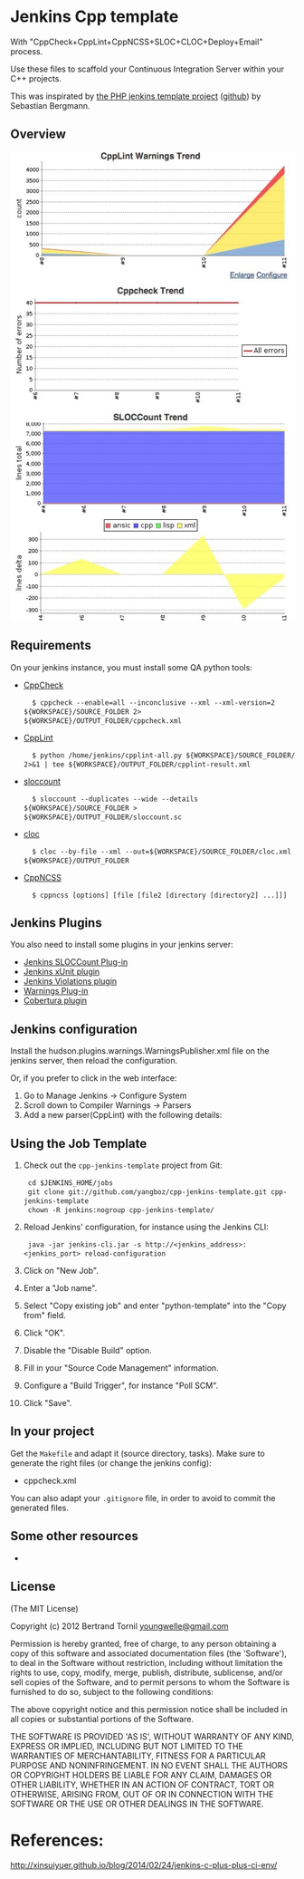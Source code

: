 # Jenkins Cpp template

With "CppCheck+CppLint+CppNCSS+SLOC+CLOC+Deploy+Email" process.

Use these files to scaffold your Continuous Integration Server within your C++ projects.

This was inspirated by [the PHP jenkins template project](http://jenkins-php.org/) ([github](https://github.com/sebastianbergmann/php-jenkins-template)) by Sebastian Bergmann.

## Overview

![Jenkins-Cpp-Overview](https://raw.githubusercontent.com/yangboz/cpp-jenkins-template/master/Jenkins-cpp-overview.jpg "Jenkins-Cpp-Overview") 

## Requirements

On your jenkins instance, you must install some QA python tools:

* [CppCheck](https://github.com/danmar/cppcheck)

        $ cppcheck --enable=all --inconclusive --xml --xml-version=2 ${WORKSPACE}/SOURCE_FOLDER 2> ${WORKSPACE}/OUTPUT_FOLDER/cppcheck.xml
        
* [CppLint](https://github.com/danmar/cppcheck)

        $ python /home/jenkins/cpplint-all.py ${WORKSPACE}/SOURCE_FOLDER/ 2>&1 | tee ${WORKSPACE}/OUTPUT_FOLDER/cpplint-result.xml    
        
* [sloccount](https://wiki.jenkins-ci.org/display/JENKINS/SLOCCount+Plugin)

        $ sloccount --duplicates --wide --details ${WORKSPACE}/SOURCE_FOLDER > ${WORKSPACE}/OUTPUT_FOLDER/sloccount.sc  
* [cloc](https://wiki.jenkins-ci.org/display/JENKINS/SLOCCount+Plugin)

        $ cloc --by-file --xml --out=${WORKSPACE}/SOURCE_FOLDER/cloc.xml ${WORKSPACE}/OUTPUT_FOLDER
        
* [CppNCSS](http://cppncss.sourceforge.net/)

        $ cppncss [options] [file [file2 [directory [directory2] ...]]]

## Jenkins Plugins

You also need to install some plugins in your jenkins server:

* [Jenkins SLOCCount Plug-in](http://wiki.jenkins-ci.org/display/JENKINS/SLOCCount+Plugin)
* [Jenkins xUnit plugin](http://wiki.jenkins-ci.org/display/JENKINS/xUnit+Plugin)
* [Jenkins Violations plugin](http://wiki.jenkins-ci.org/display/JENKINS/Violations)
* [Warnings Plug-in](https://wiki.jenkins-ci.org/display/JENKINS/Warnings+Plugin)
* [Cobertura plugin](https://wiki.jenkins-ci.org/display/JENKINS/Cobertura+Plugin)


## Jenkins configuration

Install the hudson.plugins.warnings.WarningsPublisher.xml file on the jenkins server, then reload the configuration.

Or, if you prefer to click in the web interface:

1. Go to Manage Jenkins -> Configure System
2. Scroll down to Compiler Warnings -> Parsers
3. Add a new parser(CppLint) with the following details:



## Using the Job Template

1. Check out the `cpp-jenkins-template` project from Git:

        cd $JENKINS_HOME/jobs
        git clone git://github.com/yangboz/cpp-jenkins-template.git cpp-jenkins-template
        chown -R jenkins:nogroup cpp-jenkins-template/

2. Reload Jenkins' configuration, for instance using the Jenkins CLI:

        java -jar jenkins-cli.jar -s http://<jenkins_address>:<jenkins_port> reload-configuration

3. Click on "New Job".

4. Enter a "Job name".

5. Select "Copy existing job" and enter "python-template" into the "Copy from" field.

6. Click "OK".

7. Disable the "Disable Build" option.

8. Fill in your "Source Code Management" information.

9. Configure a "Build Trigger", for instance "Poll SCM".

10. Click "Save".


## In your project

Get the `Makefile` and adapt it (source directory, tasks). Make sure to generate the right files (or change the jenkins config):

* cppcheck.xml

You can also adapt your `.gitignore` file, in order to avoid to commit the generated files.


## Some other resources

* 


## License

(The MIT License)

Copyright (c) 2012 Bertrand Tornil <youngwelle@gmail.com>

Permission is hereby granted, free of charge, to any person obtaining a copy of this software and associated documentation files (the 'Software'), to deal in the Software without restriction, including without limitation the rights to use, copy, modify, merge, publish, distribute, sublicense, and/or sell copies of the Software, and to permit persons to whom the Software is furnished to do so, subject to the following conditions:

The above copyright notice and this permission notice shall be included in all copies or substantial portions of the Software.

THE SOFTWARE IS PROVIDED 'AS IS', WITHOUT WARRANTY OF ANY KIND, EXPRESS OR IMPLIED, INCLUDING BUT NOT LIMITED TO THE WARRANTIES OF MERCHANTABILITY, FITNESS FOR A PARTICULAR PURPOSE AND NONINFRINGEMENT. IN NO EVENT SHALL THE AUTHORS OR COPYRIGHT HOLDERS BE LIABLE FOR ANY CLAIM, DAMAGES OR OTHER LIABILITY, WHETHER IN AN ACTION OF CONTRACT, TORT OR OTHERWISE, ARISING FROM, OUT OF OR IN CONNECTION WITH THE SOFTWARE OR THE USE OR OTHER DEALINGS IN THE SOFTWARE.

# References:

http://xinsuiyuer.github.io/blog/2014/02/24/jenkins-c-plus-plus-ci-env/
